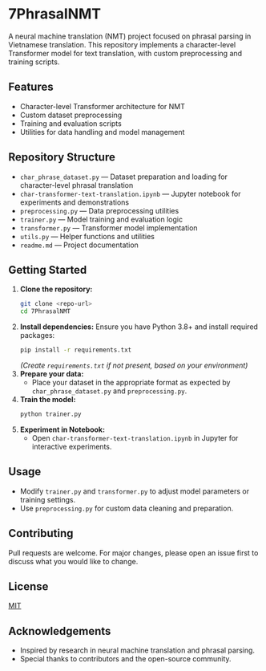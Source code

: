 # 7PhrasalNMT

A neural machine translation (NMT) project focused on phrasal parsing in Vietnamese translation. This repository implements a character-level Transformer model for text translation, with custom preprocessing and training scripts.

## Features
- Character-level Transformer architecture for NMT
- Custom dataset preprocessing
- Training and evaluation scripts
- Utilities for data handling and model management

## Repository Structure
- `char_phrase_dataset.py` — Dataset preparation and loading for character-level phrasal translation
- `char-transformer-text-translation.ipynb` — Jupyter notebook for experiments and demonstrations
- `preprocessing.py` — Data preprocessing utilities
- `trainer.py` — Model training and evaluation logic
- `transformer.py` — Transformer model implementation
- `utils.py` — Helper functions and utilities
- `readme.md` — Project documentation

## Getting Started
1. **Clone the repository:**
   ```bash
   git clone <repo-url>
   cd 7PhrasalNMT
   ```
2. **Install dependencies:**
   Ensure you have Python 3.8+ and install required packages:
   ```bash
   pip install -r requirements.txt
   ```
   *(Create `requirements.txt` if not present, based on your environment)*
3. **Prepare your data:**
   - Place your dataset in the appropriate format as expected by `char_phrase_dataset.py` and `preprocessing.py`.
4. **Train the model:**
   ```bash
   python trainer.py
   ```
5. **Experiment in Notebook:**
   - Open `char-transformer-text-translation.ipynb` in Jupyter for interactive experiments.

## Usage
- Modify `trainer.py` and `transformer.py` to adjust model parameters or training settings.
- Use `preprocessing.py` for custom data cleaning and preparation.

## Contributing
Pull requests are welcome. For major changes, please open an issue first to discuss what you would like to change.

## License
[MIT](LICENSE)

## Acknowledgements
- Inspired by research in neural machine translation and phrasal parsing.
- Special thanks to contributors and the open-source community.
